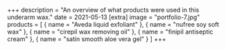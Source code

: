 +++
description = "An overview of what products were used in this underarm wax."
date = 2021-05-13
[extra]
image = "portfolio-7.jpg"
products = [
  { name = "Aveda liquid exfoliant" }, 
  { name = "nufree soy soft wax" }, 
  { name = "cirepil wax removing oil" }, 
  { name = "finipil antiseptic cream" },
{ name = "satin smooth aloe vera gel" }
]
+++
